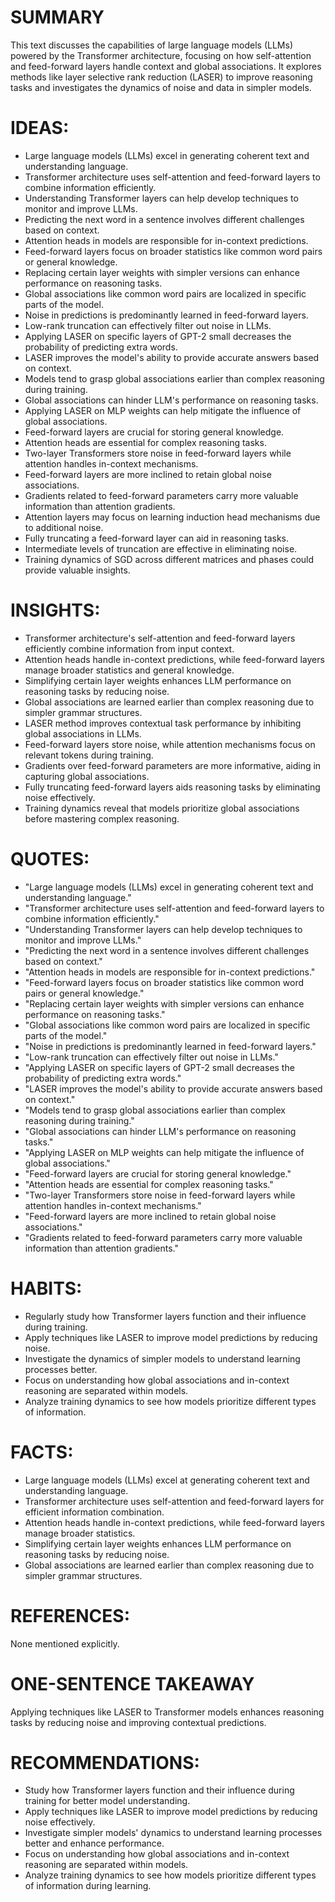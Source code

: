 # SUMMARY
This text discusses the capabilities of large language models (LLMs) powered by the Transformer architecture, focusing on how self-attention and feed-forward layers handle context and global associations. It explores methods like layer selective rank reduction (LASER) to improve reasoning tasks and investigates the dynamics of noise and data in simpler models.

# IDEAS:
- Large language models (LLMs) excel in generating coherent text and understanding language.
- Transformer architecture uses self-attention and feed-forward layers to combine information efficiently.
- Understanding Transformer layers can help develop techniques to monitor and improve LLMs.
- Predicting the next word in a sentence involves different challenges based on context.
- Attention heads in models are responsible for in-context predictions.
- Feed-forward layers focus on broader statistics like common word pairs or general knowledge.
- Replacing certain layer weights with simpler versions can enhance performance on reasoning tasks.
- Global associations like common word pairs are localized in specific parts of the model.
- Noise in predictions is predominantly learned in feed-forward layers.
- Low-rank truncation can effectively filter out noise in LLMs.
- Applying LASER on specific layers of GPT-2 small decreases the probability of predicting extra words.
- LASER improves the model's ability to provide accurate answers based on context.
- Models tend to grasp global associations earlier than complex reasoning during training.
- Global associations can hinder LLM's performance on reasoning tasks.
- Applying LASER on MLP weights can help mitigate the influence of global associations.
- Feed-forward layers are crucial for storing general knowledge.
- Attention heads are essential for complex reasoning tasks.
- Two-layer Transformers store noise in feed-forward layers while attention handles in-context mechanisms.
- Feed-forward layers are more inclined to retain global noise associations.
- Gradients related to feed-forward parameters carry more valuable information than attention gradients.
- Attention layers may focus on learning induction head mechanisms due to additional noise.
- Fully truncating a feed-forward layer can aid in reasoning tasks.
- Intermediate levels of truncation are effective in eliminating noise.
- Training dynamics of SGD across different matrices and phases could provide valuable insights.

# INSIGHTS:
- Transformer architecture's self-attention and feed-forward layers efficiently combine information from input context.
- Attention heads handle in-context predictions, while feed-forward layers manage broader statistics and general knowledge.
- Simplifying certain layer weights enhances LLM performance on reasoning tasks by reducing noise.
- Global associations are learned earlier than complex reasoning due to simpler grammar structures.
- LASER method improves contextual task performance by inhibiting global associations in LLMs.
- Feed-forward layers store noise, while attention mechanisms focus on relevant tokens during training.
- Gradients over feed-forward parameters are more informative, aiding in capturing global associations.
- Fully truncating feed-forward layers aids reasoning tasks by eliminating noise effectively.
- Training dynamics reveal that models prioritize global associations before mastering complex reasoning.

# QUOTES:
- "Large language models (LLMs) excel in generating coherent text and understanding language."
- "Transformer architecture uses self-attention and feed-forward layers to combine information efficiently."
- "Understanding Transformer layers can help develop techniques to monitor and improve LLMs."
- "Predicting the next word in a sentence involves different challenges based on context."
- "Attention heads in models are responsible for in-context predictions."
- "Feed-forward layers focus on broader statistics like common word pairs or general knowledge."
- "Replacing certain layer weights with simpler versions can enhance performance on reasoning tasks."
- "Global associations like common word pairs are localized in specific parts of the model."
- "Noise in predictions is predominantly learned in feed-forward layers."
- "Low-rank truncation can effectively filter out noise in LLMs."
- "Applying LASER on specific layers of GPT-2 small decreases the probability of predicting extra words."
- "LASER improves the model's ability to provide accurate answers based on context."
- "Models tend to grasp global associations earlier than complex reasoning during training."
- "Global associations can hinder LLM's performance on reasoning tasks."
- "Applying LASER on MLP weights can help mitigate the influence of global associations."
- "Feed-forward layers are crucial for storing general knowledge."
- "Attention heads are essential for complex reasoning tasks."
- "Two-layer Transformers store noise in feed-forward layers while attention handles in-context mechanisms."
- "Feed-forward layers are more inclined to retain global noise associations."
- "Gradients related to feed-forward parameters carry more valuable information than attention gradients."

# HABITS:
- Regularly study how Transformer layers function and their influence during training.
- Apply techniques like LASER to improve model predictions by reducing noise.
- Investigate the dynamics of simpler models to understand learning processes better.
- Focus on understanding how global associations and in-context reasoning are separated within models.
- Analyze training dynamics to see how models prioritize different types of information.

# FACTS:
- Large language models (LLMs) excel at generating coherent text and understanding language.
- Transformer architecture uses self-attention and feed-forward layers for efficient information combination.
- Attention heads handle in-context predictions, while feed-forward layers manage broader statistics.
- Simplifying certain layer weights enhances LLM performance on reasoning tasks by reducing noise.
- Global associations are learned earlier than complex reasoning due to simpler grammar structures.

# REFERENCES:
None mentioned explicitly.

# ONE-SENTENCE TAKEAWAY
Applying techniques like LASER to Transformer models enhances reasoning tasks by reducing noise and improving contextual predictions.

# RECOMMENDATIONS:
- Study how Transformer layers function and their influence during training for better model understanding.
- Apply techniques like LASER to improve model predictions by reducing noise effectively.
- Investigate simpler models' dynamics to understand learning processes better and enhance performance.
- Focus on understanding how global associations and in-context reasoning are separated within models.
- Analyze training dynamics to see how models prioritize different types of information during learning.